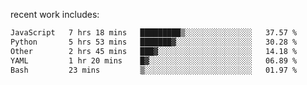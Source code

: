 
<!--<img width="1415" height="100" alt="blu" src="https://github.com/rdsilva01/rdsilva01/assets/101207588/deb060e5-d035-4f09-b511-e3f50605b207">-->

<!-- \> Enthusiastic about developing and building solutions <br>
\> Computer Science and Engineering @ UBI -->

<!-- <a href="https://www.rodrigosilva.live/">personal website</a> 🏁 -->

<!-- ![](https://komarev.com/ghpvc/?username=rdsilva01) -->

recent work includes:
<!--START_SECTION:waka-->

```txt
JavaScript   7 hrs 18 mins   █████████▒░░░░░░░░░░░░░░░   37.57 %
Python       5 hrs 53 mins   ███████▓░░░░░░░░░░░░░░░░░   30.28 %
Other        2 hrs 45 mins   ███▓░░░░░░░░░░░░░░░░░░░░░   14.18 %
YAML         1 hr 20 mins    █▓░░░░░░░░░░░░░░░░░░░░░░░   06.89 %
Bash         23 mins         ▒░░░░░░░░░░░░░░░░░░░░░░░░   01.97 %
```

<!--END_SECTION:waka-->

